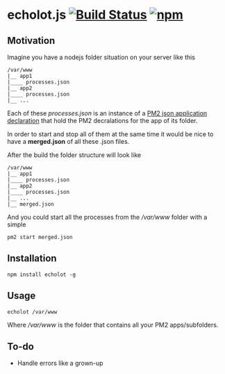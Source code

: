 # echolot.js [![Build Status](https://travis-ci.org/tomaszbrue/echolot.js.svg?branch=master)](https://travis-ci.org/tomaszbrue/echolot.js) [![npm](https://img.shields.io/badge/npm-1.0.2-blue.svg)](https://www.npmjs.com/package/echolot)

## Motivation

Imagine you have a nodejs folder situation on your server like this

```
/var/www
|__ app1
|____ processes.json
|__ app2
|____ processes.json
|__ ...
```

Each of these _processes.json_ is an instance of a [PM2 json application declaration](https://github.com/Unitech/PM2/blob/master/ADVANCED_README.md#json-app-declaration) that hold the PM2 decralations for the app of its folder.

In order to start and stop all of them at the same time it would be nice to have a **merged.json** of all these .json files.

After the build the folder structure will look like

```
/var/www
|__ app1
|____ processes.json
|__ app2
|____ processes.json
|__ ...
|__ merged.json
```

And you could start all the processes from the _/var/www_ folder with a simple

```
pm2 start merged.json
```

## Installation

```
npm install echolot -g
```

## Usage

```
echolot /var/www
```

Where */var/www* is the folder that contains all your PM2 apps/subfolders.

## To-do

* Handle errors like a grown-up
